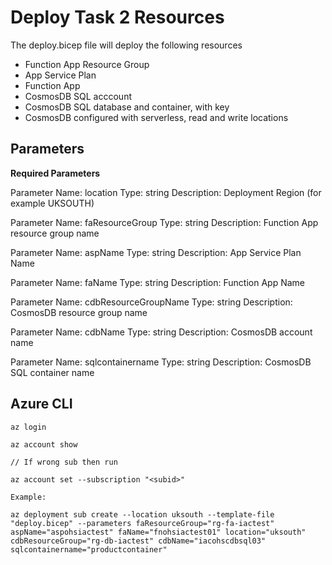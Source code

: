 # Deploy Task 2 Resources

The deploy.bicep file will deploy the following resources

* Function App Resource Group
* App Service Plan
* Function App
* CosmosDB SQL acccount
* CosmosDB SQL database and container, with key
* CosmosDB configured with serverless, read and write locations

## Parameters

**Required Parameters**

Parameter Name: location
Type: string
Description: Deployment Region (for example UKSOUTH)

Parameter Name: faResourceGroup
Type: string
Description: Function App resource group name


Parameter Name: aspName
Type: string
Description: App Service Plan Name


Parameter Name: faName
Type: string
Description: Function App Name

Parameter Name: cdbResourceGroupName
Type: string
Description: CosmosDB resource group name

Parameter Name: cdbName
Type: string
Description: CosmosDB account name

Parameter Name: sqlcontainername
Type: string
Description: CosmosDB SQL container name

## Azure CLI

```
az login

az account show

// If wrong sub then run

az account set --subscription "<subid>"

Example:

az deployment sub create --location uksouth --template-file 
"deploy.bicep" --parameters faResourceGroup="rg-fa-iactest" aspName="aspohsiactest" faName="fnohsiactest01" location="uksouth" cdbResourceGroup="rg-db-iactest" cdbName="iacohscdbsql03" sqlcontainername="productcontainer"

```